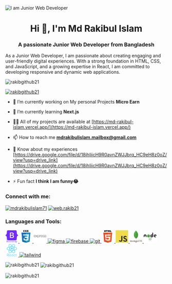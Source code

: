 ![I am Junior Web Developer](https://i.ibb.co/N7Wpm9C/1.jpg)
<h1 align="center">Hi 👋, I'm Md Rakibul Islam</h1>
<h3 align="center">A passionate Junior Web Developer from Bangladesh</h3>
As a Junior Web Developer, I am passionate about creating engaging and user-friendly digital experiences. With a strong foundation in HTML, CSS, and JavaScript, and a growing expertise in React, I am committed to developing responsive and dynamic web applications.
</br>

<p align="left"> <img src="https://komarev.com/ghpvc/?username=rakibgithub21&label=Profile%20views&color=0e75b6&style=flat" alt="rakibgithub21" /> </p>

<p align="left"> <a href="https://github.com/ryo-ma/github-profile-trophy"><img src="https://github-profile-trophy.vercel.app/?username=rakibgithub21" alt="rakibgithub21" /></a> </p>

- 🔭 I’m currently working on My personal Projects **Micro Earn**

- 🌱 I’m currently learning **Next.js**

- 👨‍💻 All of my projects are available at [https://md-rakibul-islam.vercel.app/](https://md-rakibul-islam.vercel.app/)

- 📫 How to reach me **mdrakibulislam.mailbox@gmail.com**

- 📄 Know about my experiences [https://drive.google.com/file/d/18ihIiicH9R0avnZWJJbrq_HC9eH8z0oZ/view?usp=drive_link](https://drive.google.com/file/d/18ihIiicH9R0avnZWJJbrq_HC9eH8z0oZ/view?usp=drive_link)

- ⚡ Fun fact **I think I am funny😂**

<h3 align="left">Connect with me:</h3>
<p align="left">
<a href="https://linkedin.com/in/mdrakibulislam71" target="blank"><img align="center" src="https://raw.githubusercontent.com/rahuldkjain/github-profile-readme-generator/master/src/images/icons/Social/linked-in-alt.svg" alt="mdrakibulislam71" height="30" width="40" /></a>
<a href="https://fb.com/web.rakib21" target="blank"><img align="center" src="https://raw.githubusercontent.com/rahuldkjain/github-profile-readme-generator/master/src/images/icons/Social/facebook.svg" alt="web.rakib21" height="30" width="40" /></a>
</p>

<h3 align="left">Languages and Tools:</h3>
<p align="left"> <a href="https://getbootstrap.com" target="_blank" rel="noreferrer"> <img src="https://raw.githubusercontent.com/devicons/devicon/master/icons/bootstrap/bootstrap-plain-wordmark.svg" alt="bootstrap" width="40" height="40"/> </a> <a href="https://www.w3schools.com/css/" target="_blank" rel="noreferrer"> <img src="https://raw.githubusercontent.com/devicons/devicon/master/icons/css3/css3-original-wordmark.svg" alt="css3" width="40" height="40"/> </a> <a href="https://expressjs.com" target="_blank" rel="noreferrer"> <img src="https://raw.githubusercontent.com/devicons/devicon/master/icons/express/express-original-wordmark.svg" alt="express" width="40" height="40"/> </a> <a href="https://www.figma.com/" target="_blank" rel="noreferrer"> <img src="https://www.vectorlogo.zone/logos/figma/figma-icon.svg" alt="figma" width="40" height="40"/> </a> <a href="https://firebase.google.com/" target="_blank" rel="noreferrer"> <img src="https://www.vectorlogo.zone/logos/firebase/firebase-icon.svg" alt="firebase" width="40" height="40"/> </a> <a href="https://git-scm.com/" target="_blank" rel="noreferrer"> <img src="https://www.vectorlogo.zone/logos/git-scm/git-scm-icon.svg" alt="git" width="40" height="40"/> </a> <a href="https://www.w3.org/html/" target="_blank" rel="noreferrer"> <img src="https://raw.githubusercontent.com/devicons/devicon/master/icons/html5/html5-original-wordmark.svg" alt="html5" width="40" height="40"/> </a> <a href="https://developer.mozilla.org/en-US/docs/Web/JavaScript" target="_blank" rel="noreferrer"> <img src="https://raw.githubusercontent.com/devicons/devicon/master/icons/javascript/javascript-original.svg" alt="javascript" width="40" height="40"/> </a> <a href="https://www.mongodb.com/" target="_blank" rel="noreferrer"> <img src="https://raw.githubusercontent.com/devicons/devicon/master/icons/mongodb/mongodb-original-wordmark.svg" alt="mongodb" width="40" height="40"/> </a> <a href="https://nodejs.org" target="_blank" rel="noreferrer"> <img src="https://raw.githubusercontent.com/devicons/devicon/master/icons/nodejs/nodejs-original-wordmark.svg" alt="nodejs" width="40" height="40"/> </a> <a href="https://reactjs.org/" target="_blank" rel="noreferrer"> <img src="https://raw.githubusercontent.com/devicons/devicon/master/icons/react/react-original-wordmark.svg" alt="react" width="40" height="40"/> </a> <a href="https://tailwindcss.com/" target="_blank" rel="noreferrer"> <img src="https://www.vectorlogo.zone/logos/tailwindcss/tailwindcss-icon.svg" alt="tailwind" width="40" height="40"/> </a> </p>

<p><img align="left" src="https://github-readme-stats.vercel.app/api/top-langs?username=rakibgithub21&show_icons=true&locale=en&layout=compact" alt="rakibgithub21" /></p>

<p>&nbsp;<img align="center" src="https://github-readme-stats.vercel.app/api?username=rakibgithub21&show_icons=true&locale=en" alt="rakibgithub21" /></p>

<p><img align="center" src="https://github-readme-streak-stats.herokuapp.com/?user=rakibgithub21&" alt="rakibgithub21" /></p>
